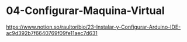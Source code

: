 # 04-Configurar-Maquina-Virtual
https://www.notion.so/raultoribio/23-Instalar-y-Configurar-Arduino-IDE-ac9d392b7f6640769f09fe11aec7d631
